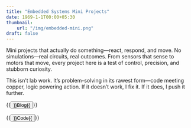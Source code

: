 ```yaml
---
title: "Embedded Systems Mini Projects"
date: 1969-1-1T00:00+05:30
thumbnail:
    url: "/img/embedded-mini.png"
draft: false
---
```


Mini projects that actually do something—react, respond, and move. No simulations—real circuits, real outcomes. From sensors that sense to motors that move, every project here is a test of control, precision, and stubborn curiosity.

This isn’t lab work. It’s problem-solving in its rawest form—code meeting copper, logic powering action. If it doesn’t work, I fix it. If it does, I push it further.

{{<button href="/blog/projects/embedded_mini" color="success">}}Blog{{</button>}}

{{<button href="https://github.com/yashnarang000/embedded-mini-projects/" color="danger">}}Code{{</button>}}
